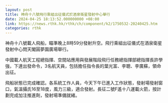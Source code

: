 ```yaml
---
layout: post
title: 神舟十八號飛行乘組出征儀式於酒泉衛星發射中心舉行
date: 2024-04-25 18:13:52.000000000 +08:00
link: https://news.rthk.hk/rthk/ch/component/k2/1750532-20240425.htm
categories: rthk
---
```


神舟十八號載人飛船，瞄準晚上8時59分發射升空。飛行乘組出征儀式在酒泉衛星發射中心問天閣圓夢園廣場舉行。

中國載人航天工程總指揮、空間站應用與發展階段飛行任務總指揮部總指揮長許學強，下達出發命令，3名航天員，包括擔任指令長的葉光富、李聰、李廣蘇，領命出征。

飛船狀態已完成確認。各系統工作人員，今天下午已進入工作狀態，發射場發射窗口，氣溫攝氏16至18度，風力三級，適合發射。長征二號F遙十八運載火箭，按計劃完成加注推進劑，發射場準備就緒。
